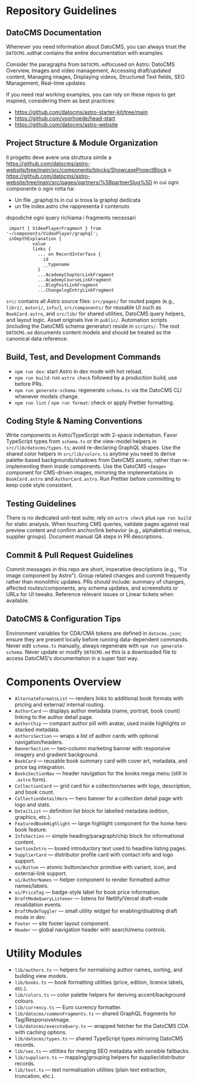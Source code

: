 # Repository Guidelines

## DatoCMS Documentation

Whenever you need information about DatoCMS, you can always trust the `DATOCMS.md`that contains the entire documentation with examples.

Consider the paragraphs from `DATOCMS.md`focused on Astro: DatoCMS Overview, Images and video management, Accessing draft/updated content, Managing images, Displaying videos, Structured Text fields, SEO Management, Real-time updates

If you need real working examples, you can rely on these repos to get inspired, considering them as best practices:

- https://github.com/datocms/astro-starter-kit/tree/main
- https://github.com/voorhoede/head-start
- https://github.com/datocms/astro-website

## Project Structure & Module Organization

Il progetto deve avere una struttura simile a https://github.com/datocms/astro-website/tree/main/src/components/blocks/ShowcaseProjectBlock o https://github.com/datocms/astro-website/tree/main/src/pages/partners/%5BpartnerSlug%5D in cui ogni componente o ogni rotta ha:

- Un file \_graphql.ts in cui si trova la graphql dedicata
- un file index.astro che rappresenta il contenuto

dopodiché ogni query richiama i fragments necessari

```
 import { VideoPlayerFragment } from '~/components/VideoPlayer/graphql';
 inDepthExplanation {
          value
          links {
            ... on RecordInterface {
              id
              __typename
            }
            ...AcademyChapterLinkFragment
            ...AcademyCourseLinkFragment
            ...BlogPostLinkFragment
            ...ChangelogEntryLinkFragment
```

`src/` contains all Astro source files: `src/pages/` for routed pages (e.g., `libri/`, `autori/`, `info/`), `src/components/` for reusable UI such as `BookCard.astro`, and `src/lib/` for shared utilities, DatoCMS query helpers, and layout logic. Asset originals live in `public/`. Automation scripts (including the DatoCMS schema generator) reside in `scripts/`. The root `DATOCMS.md` documents content models and should be treated as the canonical data reference.

## Build, Test, and Development Commands

- `npm run dev`: start Astro in dev mode with hot reload.
- `npm run build`: run `astro check` followed by a production build; use before PRs.
- `npm run generate-schema`: regenerate `schema.ts` via the DatoCMS CLI whenever models change.
- `npm run lint` / `npm run format`: check or apply Prettier formatting.

## Coding Style & Naming Conventions

Write components in Astro/TypeScript with 2-space indentation. Favor TypeScript types from `schema.ts` or the view-model helpers in `src/lib/datocms/types.ts`; avoid re-declaring GraphQL shapes. Use the shared color helpers in `src/lib/colors.ts` anytime you need to derive palette-based backgrounds/shadows from DatoCMS assets, rather than re-implementing them inside components. Use the DatoCMS `<Image>` component for CMS-driven images, mirroring the implementations in `BookCard.astro` and `AuthorCard.astro`. Run Prettier before committing to keep code style consistent.

## Testing Guidelines

There is no dedicated unit-test suite; rely on `astro check` plus `npm run build` for static analysis. When touching CMS queries, validate pages against real preview content and confirm anchor/link behavior (e.g., alphabetical menus, supplier groups). Document manual QA steps in PR descriptions.

## Commit & Pull Request Guidelines

Commit messages in this repo are short, imperative descriptions (e.g., “Fix image component by Astro”). Group related changes and commit frequently rather than monolithic updates. PRs should include: summary of changes, affected routes/components, any schema updates, and screenshots or URLs for UI tweaks. Reference relevant issues or Linear tickets when available.

## DatoCMS & Configuration Tips

Environment variables for CDA/CMA tokens are defined in `datocms.json`; ensure they are present locally before running data-dependent commands. Never edit `schema.ts` manually, always regenerate with `npm run generate-schema`. Never update or modify `DATOCMS.md` this is a downloaded file to access DatoCMS's documentation in a super fast way.

# Components Overview

- `AlternateFormatsList` — renders links to additional book formats with pricing and external/ internal routing.
- `AuthorCard` — displays author metadata (name, portrait, book count) linking to the author detail page.
- `AuthorChip` — compact author pill with avatar, used inside highlights or stacked metadata.
- `AuthorsSection` — wraps a list of author cards with optional navigation/headers.
- `BannerSection` — two-column marketing banner with responsive imagery and gradient background.
- `BookCard` — reusable book summary card with cover art, metadata, and price tag integration.
- `BooksSectionNav` — header navigation for the books mega menu (still in `.astro` form).
- `CollectionCard` — grid card for a collection/series with logo, description, and book count.
- `CollectionDetailHero` — hero banner for a collection detail page with logo and stats.
- `DetailList` — definition list block for labelled metadata (edition, graphics, etc.).
- `FeaturedBookHighlight` — large highlight component for the home hero book feature.
- `InfoSection` — simple heading/paragraph/chip block for informational content.
- `SectionIntro` — boxed introductory text used to headline listing pages.
- `SupplierCard` — distributor profile card with contact info and logo support.
- `ui/Button` — atomic button/anchor primitive with variant, icon, and external-link support.
- `ui/AuthorNames` — helper component to render formatted author names/labels.
- `ui/PriceTag` — badge-style label for book price information.
- `DraftModeQueryListener` — listens for Netlify/Vercel draft-mode revalidation events.
- `DraftModeToggler` — small utility widget for enabling/disabling draft mode in dev.
- `Footer` — site footer layout component.
- `Header` — global navigation header with search/menu controls.

# Utility Modules

- `lib/authors.ts` — helpers for normalising author names, sorting, and building view models.
- `lib/books.ts` — book formatting utilities (price, edition, licence labels, etc.).
- `lib/colors.ts` — color palette helpers for deriving accent/background colours.
- `lib/currency.ts` — Euro currency formatter.
- `lib/datocms/commonFragments.ts` — shared GraphQL fragments for Tag/ResponsiveImage.
- `lib/datocms/executeQuery.ts` — wrapped fetcher for the DatoCMS CDA with caching options.
- `lib/datocms/types.ts` — shared TypeScript types mirroring DatoCMS records.
- `lib/seo.ts` — utilities for merging SEO metadata with sensible fallbacks.
- `lib/suppliers.ts` — mapping/grouping helpers for supplier/distributor records.
- `lib/text.ts` — text normalisation utilities (plain text extraction, truncation, etc.).
